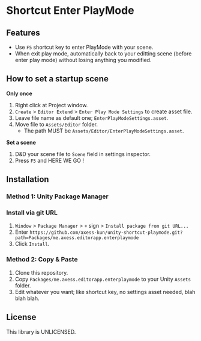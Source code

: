 # Shortcut Enter PlayMode

## Features

* Use `F5` shortcut key to enter PlayMode with your scene.
* When exit play mode, automatically back to your editting scene (before enter play mode) without losing anything you modified.

## How to set a startup scene

**Only once**
1. Right click at Project window.
2. `Create` > `Editor Extend` > `Enter Play Mode Settings` to create asset file.
3. Leave file name as default one; `EnterPlayModeSettings.asset`.
4. Move file to `Assets/Editor` folder.
   * The path MUST be `Assets/Editor/EnterPlayModeSettings.asset`.

**Set a scene**
1. D&D your scene file to `Scene` field in settings inspector.
2. Press `F5` and HERE WE GO !

## Installation

### Method 1: Unity Package Manager

### Install via git URL

1. `Window` > `Package Manager` > `+` sign > `Install package from git URL...`
2. Enter `https://github.com/axess-kun/unity-shortcut-playmode.git?path=Packages/me.axess.editorapp.enterplaymode`
3. Click `Install`.

### Method 2: Copy & Paste

1. Clone this repository.
2. Copy `Packages/me.axess.editorapp.enterplaymode` to your Unity `Assets` folder.
3. Edit whatever you want; like shortcut key, no settings asset needed, blah blah blah.

## License

This library is UNLICENSED.
